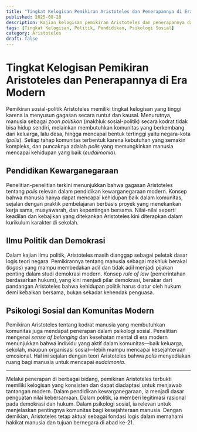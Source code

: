 ```yaml
---
title: "Tingkat Kelogisan Pemikiran Aristoteles dan Penerapannya di Era Modern"
published: 2025-08-28
description: Kajian kelogisan pemikiran Aristoteles dan penerapannya dalam pendidikan, politik, dan psikologi sosial di abad ke-21.
tags: [Tingkat Kelogisan, Politik, Pendidikan, Psikologi Sosial]
category: Aristoteles
draft: false
---
```


# Tingkat Kelogisan Pemikiran Aristoteles dan Penerapannya di Era Modern

Pemikiran sosial-politik Aristoteles memiliki tingkat kelogisan yang tinggi karena ia menyusun gagasan secara runtut dan kausal. Menurutnya, manusia sebagai *zoon politikon* (makhluk sosial-politik) secara kodrat tidak bisa hidup sendiri, melainkan membutuhkan komunitas yang berkembang dari keluarga, lalu desa, hingga mencapai bentuk tertinggi yaitu negara-kota (*polis*). Setiap tahap komunitas terbentuk karena kebutuhan yang semakin kompleks, dan puncaknya adalah *polis* yang memungkinkan manusia mencapai kehidupan yang baik (*eudaimonia*).

## Pendidikan Kewarganegaraan

Penelitian-penelitian terkini menunjukkan bahwa gagasan Aristoteles tentang *polis* relevan dalam pendidikan kewarganegaraan modern. Konsep bahwa manusia hanya dapat mencapai kehidupan baik dalam komunitas, sejalan dengan praktik pembelajaran berbasis proyek yang menekankan kerja sama, musyawarah, dan kepentingan bersama. Nilai-nilai seperti keadilan dan kebajikan yang ditekankan Aristoteles kini diterapkan dalam kurikulum karakter di sekolah.

## Ilmu Politik dan Demokrasi

Dalam kajian ilmu politik, Aristoteles masih dianggap sebagai peletak dasar logis teori negara. Pemikirannya tentang manusia sebagai makhluk berakal (*logos*) yang mampu membedakan adil dan tidak adil menjadi pijakan penting dalam studi demokrasi modern. Konsep *rule of law* (pemerintahan berdasarkan hukum), yang kini menjadi pilar demokrasi, berakar dari pandangan Aristoteles bahwa kehidupan politik harus diatur oleh hukum demi kebaikan bersama, bukan sekadar kehendak penguasa.

## Psikologi Sosial dan Komunitas Modern

Pemikiran Aristoteles tentang kodrat manusia yang membutuhkan komunitas juga mendapat penerapan dalam psikologi sosial. Penelitian mengenai *sense of belonging* dan kesehatan mental di era modern menunjukkan bahwa individu yang aktif dalam komunitas—baik keluarga, sekolah, maupun organisasi sosial—lebih mampu mencapai kesejahteraan emosional. Hal ini sejalan dengan teori Aristoteles bahwa *polis* menyediakan ruang bagi manusia untuk mencapai *eudaimonia*.

---

Melalui penerapan di berbagai bidang, pemikiran Aristoteles terbukti memiliki kelogisan yang konsisten dan dapat diadaptasi untuk menjawab tantangan modern. Dalam pendidikan kewarganegaraan, ia menjadi dasar penguatan nilai kebersamaan. Dalam politik, ia memberi legitimasi rasional pada demokrasi dan hukum. Dalam psikologi sosial, ia relevan untuk menjelaskan pentingnya komunitas bagi kesejahteraan manusia. Dengan demikian, Aristoteles tetap aktual sebagai fondasi logis dalam memahami hakikat manusia dan tujuan bernegara di abad ke-21.
